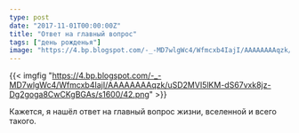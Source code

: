 ```yaml
---
type: post
date: "2017-11-01T00:00:00Z"
title: "Ответ на главный вопрос"
tags: ["день рожденья"]
image: "https://4.bp.blogspot.com/-_-MD7wlgWc4/Wfmcxb4IajI/AAAAAAAAqzk/uSD2MVI5lKM-dS67vxk8jz-Dg2goga8CwCKgBGAs/s1600/42.png"
---
```


{{< imgfig "https://4.bp.blogspot.com/-_-MD7wlgWc4/Wfmcxb4IajI/AAAAAAAAqzk/uSD2MVI5lKM-dS67vxk8jz-Dg2goga8CwCKgBGAs/s1600/42.png" >}}

Кажется, я нашёл ответ на главный вопрос жизни, вселенной и всего такого.
